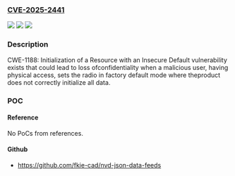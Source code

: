 ### [CVE-2025-2441](https://cve.mitre.org/cgi-bin/cvename.cgi?name=CVE-2025-2441)
![](https://img.shields.io/static/v1?label=Product&message=Trio%20Q%20Licensed%20Data%20Radio&color=blue)
![](https://img.shields.io/static/v1?label=Version&message=%3D%20Versions%20prior%20to%20v2.7.2%20&color=brighgreen)
![](https://img.shields.io/static/v1?label=Vulnerability&message=CWE-1188%20Insecure%20Default%20Initialization%20of%20Resource&color=brighgreen)

### Description

CWE-1188: Initialization of a Resource with an Insecure Default vulnerability exists that could lead to loss ofconfidentiality when a malicious user, having physical access, sets the radio in factory default mode where theproduct does not correctly initialize all data.

### POC

#### Reference
No PoCs from references.

#### Github
- https://github.com/fkie-cad/nvd-json-data-feeds

